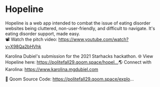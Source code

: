 # Hopeline

Hopeline is a web app intended to combat the issue of eating disorder websites being cluttered, non-user-friendly, and difficult to navigate. It's eating disorder support, made easy. <br>
📽 Watch the pitch video: https://www.youtube.com/watch?v=X98Qa2bHVhk

Karolina Dubiel's submission for the 2021 Starhacks hackathon. 
🌐 View Hopeline here: https://politefall29.qoom.space/hopel...​
🌎 Connect with Karolina: https://www.karolina.mgdubiel.com​

🔗 Qoom Source Code: https://politefall29.qoom.space/explo...
